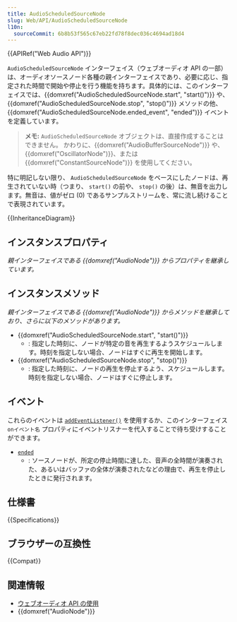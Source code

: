 ```yaml
---
title: AudioScheduledSourceNode
slug: Web/API/AudioScheduledSourceNode
l10n:
  sourceCommit: 6b8b53f565c67eb22fd78f8dec036c4694ad18d4
---
```


{{APIRef("Web Audio API")}}

`AudioScheduledSourceNode` インターフェイス（ウェブオーディオ API の一部）は、オーディオソースノード各種の親インターフェイスであり、必要に応じ、指定された時間で開始や停止を行う機能を持ちます。具体的には、このインターフェイスでは、{{domxref("AudioScheduledSourceNode.start", "start()")}} や、{{domxref("AudioScheduledSourceNode.stop", "stop()")}} メソッドの他、{{domxref("AudioScheduledSourceNode.ended_event", "ended")}} イベントを定義しています。

> **メモ:** `AudioScheduledSourceNode` オブジェクトは、直接作成することはできません。
> かわりに、{{domxref("AudioBufferSourceNode")}} や、{{domxref("OscillatorNode")}}、または {{domxref("ConstantSourceNode")}} を使用してください。

特に明記しない限り、 `AudioScheduledSourceNode` をベースにしたノードは、再生されていない時（つまり、 `start()` の前や、 `stop()` の後）は、無音を出力します。無音は、値がゼロ (0) であるサンプルストリームを、常に流し続けることで表現されています。

{{InheritanceDiagram}}

## インスタンスプロパティ

_親インターフェイスである {{domxref("AudioNode")}} からプロパティを継承しています。_

## インスタンスメソッド

_親インターフェイスである {{domxref("AudioNode")}} からメソッドを継承しており、さらに以下のメソッドがあります。_

- {{domxref("AudioScheduledSourceNode.start", "start()")}}
  - : 指定した時刻に、ノードが特定の音を再生するようスケジュールします。時刻を指定しない場合、ノードはすぐに再生を開始します。
- {{domxref("AudioScheduledSourceNode.stop", "stop()")}}
  - : 指定した時刻に、ノードの再生を停止するよう、スケジュールします。時刻を指定しない場合、ノードはすぐに停止します。

## イベント

これらのイベントは [`addEventListener()`](/ja/docs/Web/API/EventTarget/addEventListener) を使用するか、このインターフェイス `onイベント名` プロパティにイベントリスナーを代入することで待ち受けすることができます。

- [`ended`](/ja/docs/Web/API/AudioScheduledSourceNode/ended_event)
  - : ソースノードが、所定の停止時間に達した、音声の全時間が演奏された、あるいはバッファの全体が演奏されたなどの理由で、再生を停止したときに発行されます。

## 仕様書

{{Specifications}}

## ブラウザーの互換性

{{Compat}}

## 関連情報

- [ウェブオーディオ API の使用](/ja/docs/Web/API/Web_Audio_API/Using_Web_Audio_API)
- {{domxref("AudioNode")}}
